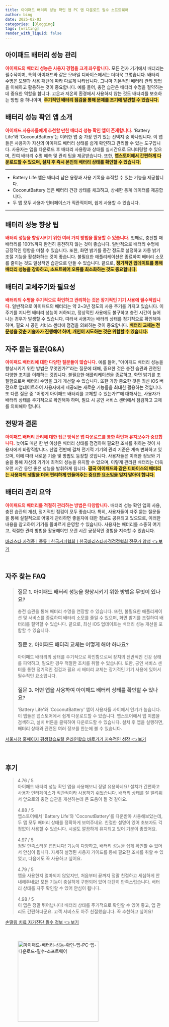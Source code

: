 ```yaml
---
title: 아이패드 배터리 성능 확인 앱 PC 앱 다운로드 필수 소프트웨어
author: bing
date: 2025-02-03
categories: [Blogging]
tags: [writing]
render_with_liquid: false
---
```



<h2 id='아이패드 배터리 성능 관리'>아이패드 배터리 성능 관리</h2>

<p><b><span style="color: #ee2323;">아이패드의 배터리 성능은 사용자 경험을 크게 좌우합니다.</span></b> 모든 전자 기기에서 배터리는 필수적이며, 특히 아이패드와 같은 모바일 디바이스에서는 더더욱 그렇습니다. 배터리 수명은 모델과 사용 패턴에 따라 다르게 나타납니다. 그나마 기본적인 배터리 관리 방법을 이해하고 활용하는 것이 중요합니다. 예를 들어, 충전 습관은 배터리 수명을 절약하는 데 중요한 역할을 합니다. 고온과 저온의 환경에서 사용하지 않는 것도 배터리를 보호하는 방법 중 하나이며, <b><span style="background-color: #ffe066;">주기적인 배터리 점검을 통해 문제를 조기에 발견할 수 있습니다.</span></b></p>

<h2 id='배터리 성능 확인 앱 소개'>배터리 성능 확인 앱 소개</h2>

<p><b><span style="color: #ee2323;">아이패드 사용자들에게 추천할 만한 배터리 성능 확인 앱이 존재합니다.</span></b> 'Battery Life'와 'CoconutBattery'는 이러한 앱 중 가장 인기 있는 선택지 중 하나입니다. 이 앱들은 사용자가 자신의 아이패드 배터리 상태를 쉽게 확인하고 관리할 수 있는 도구입니다. 사용자는 앱을 다운로드 후 배터리 사용량과 상태를 실시간으로 모니터링할 수 있으며, 잔여 배터리 수명 예측 및 관리 팁을 제공받습니다. 또한, <b><span style="background-color: #ffe066;">앱스토어에서 간편하게 다운로드할 수 있으며, 설치 후 즉시 본인의 배터리 상태를 확인할 수 있습니다.</span></b></p>

<hr />

<ul>
    <li>Battery Life 앱은 배터리 남은 용량과 사용 기록을 추적할 수 있는 기능을 제공합니다.</li>
    <li>CoconutBattery 앱은 배터리 건강 상태를 체크하고, 상세한 통계 데이터를 제공합니다.</li>
    <li>두 앱 모두 사용자 인터페이스가 직관적이며, 쉽게 사용할 수 있습니다.</li>
</ul>

<hr />

<h2 id='배터리 성능 향상 팁'>배터리 성능 향상 팁</h2>

<p><b><span style="color: #ee2323;">배터리 성능을 향상시키기 위한 여러 가지 방법을 활용할 수 있습니다.</span></b> 첫째로, 충전할 때 배터리를 100%까지 완전히 충전하지 않는 것이 좋습니다. 일반적으로 배터리 수명에 긍정적인 영향을 미칠 수 있습니다. 또한, 화면 밝기를 중간 정도로 설정하고 자동 밝기 조절 기능을 활성화하는 것이 좋습니다. 불필요한 애플리케이션은 종료하여 배터리 소모를 줄이는 것도 일상적인 습관으로 만들 수 있습니다. 끝으로, <b><span style="background-color: #ffe066;">정기적인 업데이트를 통해 배터리 성능을 강화하고, 소프트웨어 오류를 최소화하는 것도 중요합니다.</span></b></p>

<h2 id='배터리 교체주기와 필요성'>배터리 교체주기와 필요성</h2>

<p><b><span style="color: #ee2323;">배터리의 수명을 주기적으로 확인하고 관리하는 것은 장기적인 기기 사용에 필수적입니다.</span></b> 일반적으로 아이패드의 배터리는 약 2~3년 정도의 사용 주기를 가지고 있습니다. 이 주기를 지나면 배터리 성능이 저하되고, 정상적인 사용에도 불구하고 충전 시간이 늘어나는 경우가 발생할 수 있습니다. 따라서 사용자는 배터리 상태를 정기적으로 확인해야 하며, 필요 시 공인 서비스 센터에 점검을 의뢰하는 것이 중요합니다. <b><span style="background-color: #ffe066;">배터리 교체는 전문성을 갖춘 기술자가 진행해야 하며, 개인이 시도하는 것은 위험할 수 있습니다.</span></b></p>

<h2 id='자주 묻는 질문(Q&A)'>자주 묻는 질문(Q&A)</h2>

<p><b><span style="color: #ee2323;">아이패드 배터리에 대한 다양한 질문들이 많습니다.</span></b> 예를 들어, "아이패드 배터리 성능을 향상시키기 위한 방법은 무엇인가?"라는 질문에 대해, 중요한 것은 충전 습관과 관련된 다양한 조치를 이해하는 것입니다. 불필요한 애플리케이션을 종료하고, 화면 밝기를 조절함으로써 배터리 수명을 크게 개선할 수 있습니다. 또한 가장 중요한 것은 최신 iOS 버전으로 업데이트하여 사용자에게 제공되는 새로운 기능들을 최대한 활용하는 것입니다. 또 다른 질문 중 "어떻게 아이패드 배터리를 교체할 수 있는가?"에 대해서는, 사용자가 배터리 상태를 주기적으로 확인해야 하며, 필요 시 공인 서비스 센터에서 점검하고 교체를 의뢰해야 합니다.</p>

<h2 id='전망와 결론'>전망과 결론</h2>

<p><b><span style="color: #ee2323;">아이패드 배터리 관리에 대한 접근 방식은 앱 다운로드를 통한 확인과 유지보수가 중요합니다.</span></b> 늦어도 매년 한 번 이상은 배터리 상태를 점검하여 필요한 조치를 취하는 것이 사용자에게 바람직합니다. 산업 전반에 걸쳐 전기적 기기의 관리 기준은 계속 변화하고 있으며, 이에 따라 새로운 기술 및 방법도 등장할 것입니다. 사용자들은 이러한 정보와 기술을 통해 자신의 기기에 최적의 성능을 유지할 수 있으며, 이렇게 관리된 배터리는 더욱 오랜 시간 동안 좋은 성능을 발휘하게 됩니다. <b><span style="background-color: #ffe066;">결국 아이패드와 같은 디바이스의 배터리는 사용자의 생활을 더욱 편리하게 만들어주는 중요한 요소임을 잊지 말아야 합니다.</span></b></p>

<h2 id='배터리 관리 요약'>배터리 관리 요약</h2>

<p><b><span style="color: #ee2323;">아이패드의 배터리를 적절히 관리하는 방법은 다양합니다.</span></b> 배터리 성능 확인 앱의 사용, 충전 습관의 개선, 정기적인 점검이 모두 좋습니다. 특히, 사용자들이 자주 묻는 질문들을 통해 실질적으로 어떻게 관리하면 좋을지에 대한 정보도 공유되고 있으므로, 이러한 내용을 참고하여 기기를 올바르게 운영할 수 있습니다. 사용자는 배터리를 소중히 여기고, 적절한 관리 방법을 활용해야만 오랜 시간 긍정적인 경험을 지속할 수 있습니다.</p>


<p><a class="click-button" title="바리스타 자격증ㅣ종류ㅣ한국커피협회ㅣ한국바리스타자격검정협회 전문가 양성" href="https://adkhouse.github.io/posts/%EB%B0%94%EB%A6%AC%EC%8A%A4%ED%83%80-%EC%9E%90%EA%B2%A9%EC%A6%9D%E3%85%A3%EC%A2%85%EB%A5%98%E3%85%A3%ED%95%9C%EA%B5%AD%EC%BB%A4%ED%94%BC%ED%98%91%ED%9A%8C%E3%85%A3%ED%95%9C%EA%B5%AD%EB%B0%94%EB%A6%AC%EC%8A%A4%ED%83%80%EC%9E%90%EA%B2%A9%EA%B2%80%EC%A0%95%ED%98%91%ED%9A%8C-%EC%A0%84%EB%AC%B8%EA%B0%80-%EC%96%91%EC%84%B1/" rel="dofollow">바리스타 자격증ㅣ종류ㅣ한국커피협회ㅣ한국바리스타자격검정협회 전문가 양성 👈 보기</a></p><br>
<h2 id='자주_찾는_FAQ'>자주 찾는 FAQ</h2>
<div itemscope="" itemtype="https://schema.org/FAQPage"> 
<blockquote> 
<div itemscope="" itemprop="mainEntity" itemtype="https://schema.org/Question"> 
<h3 itemprop="name">질문 1. 아이패드 배터리 성능을 향상시키기 위한 방법은 무엇이 있나요?</h3> 
<div itemscope="" itemprop="acceptedAnswer" itemtype="https://schema.org/Answer"> 
<span itemprop="text"> 
<p>충전 습관을 통해 배터리 수명을 연장할 수 있습니다. 또한, 불필요한 애플리케이션 및 서비스를 종료하여 배터리 소모를 줄일 수 있으며, 화면 밝기를 조절하여 배터리를 절약할 수 있습니다. 끝으로, 최신 iOS 업데이트는 배터리 성능 개선을 포함할 수 있습니다.</p> 
</span> 
</div> 
</div> 

<div itemscope="" itemprop="mainEntity" itemtype="https://schema.org/Question"> 
<h3 itemprop="name">질문 2. 아이패드 배터리 교체는 어떻게 해야 하나요?</h3> 
<div itemscope="" itemprop="acceptedAnswer" itemtype="https://schema.org/Answer"> 
<span itemprop="text"> 
<p>아이패드 배터리의 상태를 주기적으로 확인함으로써 장치의 전반적인 건강 상태를 파악하고, 필요한 경우 적절한 조치를 취할 수 있습니다. 또한, 공인 서비스 센터를 통한 정기적인 점검과 필요 시 배터리 교체는 장기적인 기기 사용에 있어서 필수적인 요소입니다.</p> 
</span> 
</div> 
</div> 

<div itemscope="" itemprop="mainEntity" itemtype="https://schema.org/Question"> 
<h3 itemprop="name">질문 3. 어떤 앱을 사용하여 아이패드 배터리 상태를 확인할 수 있나요?</h3> 
<div itemscope="" itemprop="acceptedAnswer" itemtype="https://schema.org/Answer"> 
<span itemprop="text"> 
<p>'Battery Life'와 'CoconutBattery' 앱이 사용자들 사이에서 인기가 높습니다. 이 앱들은 앱스토어에서 쉽게 다운로드할 수 있습니다. 앱스토어에서 앱 이름을 검색하고, 설치 버튼을 클릭하여 다운로드할 수 있습니다. 설치 후 앱을 실행하면, 배터리 상태와 관련된 여러 정보를 한눈에 볼 수 있습니다.</p> 
</span> 
</div> 
</div> 
</blockquote> 
</div>
<p><a class="click-button" title="서울시청 홈페이지 평생학습포털 온라인학습 바로가기 지속적인 성장" href="https://adkhouse.github.io/posts/%EC%84%9C%EC%9A%B8%EC%8B%9C%EC%B2%AD-%ED%99%88%ED%8E%98%EC%9D%B4%EC%A7%80-%ED%8F%89%EC%83%9D%ED%95%99%EC%8A%B5%ED%8F%AC%ED%84%B8-%EC%98%A8%EB%9D%BC%EC%9D%B8%ED%95%99%EC%8A%B5-%EB%B0%94%EB%A1%9C%EA%B0%80%EA%B8%B0-%EC%A7%80%EC%86%8D%EC%A0%81%EC%9D%B8-%EC%84%B1%EC%9E%A5/" rel="dofollow">서울시청 홈페이지 평생학습포털 온라인학습 바로가기 지속적인 성장 👈 보기</a></p><br>
<h2 id='후기'>후기</h2>
<div itemscope itemtype="https://schema.org/Product">
  <blockquote>
  <div itemprop="review" itemscope itemtype="https://schema.org/Review">
      <div itemprop="reviewRating" itemscope itemtype="https://schema.org/Rating"> <span itemprop="ratingValue">4.76</span> / <span itemprop="bestRating">5</span> </div>
      <span itemprop="reviewBody">아이패드 배터리 성능 확인 앱을 사용해보니 정말 유용하네요! 설치가 간편하고 사용자 인터페이스가 직관적이라 사용하기 쉬웠습니다. 배터리 상태를 잘 알려줘서 앞으로의 충전 습관을 개선하는데 큰 도움이 될 것 같아요.</span>
  </div>
  <br>
  <div itemprop="review" itemscope itemtype="https://schema.org/Review">
      <div itemprop="reviewRating" itemscope itemtype="https://schema.org/Rating"> <span itemprop="ratingValue">4.88</span> / <span itemprop="bestRating">5</span> </div>
      <span itemprop="reviewBody">앱스토어에서 'Battery Life'와 'CoconutBattery'를 다운받아 사용해보았는데, 두 앱 모두 배터리 상태를 정확하게 보여주네요. 친절한 설명이 있어 초보자도 걱정없이 사용할 수 있습니다. 시설도 깔끔하게 유지되고 있어 기분이 좋았어요.</span>
  </div>
  <br>
  <div itemprop="review" itemscope itemtype="https://schema.org/Review">
      <div itemprop="reviewRating" itemscope itemtype="https://schema.org/Rating"> <span itemprop="ratingValue">4.97</span> / <span itemprop="bestRating">5</span> </div>
      <span itemprop="reviewBody">정말 만족스러운 앱입니다! 기능이 다양하고, 배터리 성능을 쉽게 확인할 수 있어서 안심이 됩니다. 자세히 설명된 사용자 가이드를 통해 필요한 조치를 취할 수 있었고, 다음에도 꼭 사용하고 싶어요.</span>
  </div>
  <br>
  <div itemprop="review" itemscope itemtype="https://schema.org/Review">
      <div itemprop="reviewRating" itemscope itemtype="https://schema.org/Rating"> <span itemprop="ratingValue">4.79</span> / <span itemprop="bestRating">5</span> </div>
      <span itemprop="reviewBody">앱을 사용한지 얼마되지 않았지만, 처음부터 끝까지 정말 친절하고 세심하게 안내해주네요! 모든 기능이 충실하게 구현되어 있어 대단히 만족스럽습니다. 배터리 상태를 자주 확인할 수 있어 안심이 됩니다.</span>
  </div>
  <br>
  <div itemprop="review" itemscope itemtype="https://schema.org/Review">
      <div itemprop="reviewRating" itemscope itemtype="https://schema.org/Rating"> <span itemprop="ratingValue">4.98</span> / <span itemprop="bestRating">5</span> </div>
      <span itemprop="reviewBody">이 앱은 정말 뛰어납니다! 배터리 상태를 주기적으로 확인할 수 있어 좋고, 앱 관리도 간편하더군요. 고객 서비스도 아주 친절했습니다. 꼭 추천하고 싶어요!</span>
  </div>
  </blockquote>
</div>
<p><a class="click-button" title="손떨림 치료 자가진단 필수 정보" href="https://adkhouse.github.io/posts/%EC%86%90%EB%96%A8%EB%A6%BC-%EC%B9%98%EB%A3%8C-%EC%9E%90%EA%B0%80%EC%A7%84%EB%8B%A8-%ED%95%84%EC%88%98-%EC%A0%95%EB%B3%B4/" rel="dofollow">손떨림 치료 자가진단 필수 정보 👈 보기</a></p><br>
<figure class="image"><img src="https://adkhouse.github.io/assets/img/thumbnail/아이패드-배터리-성능-확인-앱-PC-앱-다운로드-필수-소프트웨어.webp" alt="아이패드-배터리-성능-확인-앱-PC-앱-다운로드-필수-소프트웨어" width="256" height="256"></figure>